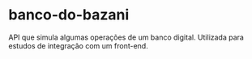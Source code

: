 # banco-do-bazani
API que simula algumas operações de um banco digital. Utilizada para estudos de integração com um front-end.
